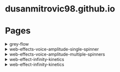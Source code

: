 # dusanmitrovic98.github.io

# Pages

<details>
<summary>grey-flow</summary>

[link](https://dusanmitrovic98.github.io/grey-flow)

<!-- Description of the grey-flow project. -->

</details>

<details>
<summary>web-effects-voice-amplitude-single-spinner</summary>

  [link](https://dusanmitrovic98.github.io/web-effects-voice-amplitude-single-spinner)

<!-- Description of the web-effects-voice-amplitude-single-spinner project. -->

</details>

<details>
<summary>web-effects-voice-amplitude-multiple-spinners</summary>

  [link](https://dusanmitrovic98.github.io/web-effects-voice-amplitude-multiple-spinners)

<!-- Description of the web-effects-voice-amplitude-multiple-spinners project. -->

</details>

<details>
<summary>web-effect-infinity-kinetics</summary>

  [link](https://dusanmitrovic98.github.io/web-effect-infinity-kinetics)

<!-- Description of the web-effects-voice-amplitude-multiple-spinners project. -->

</details>

<details>
<summary>web-effect-infinity-kinetics</summary>

  [link](https://dusanmitrovic98.github.io/web-effect-infinity-kinetics)

<!-- Description of the web-effects-voice-amplitude-multiple-spinners project. -->

</details>
